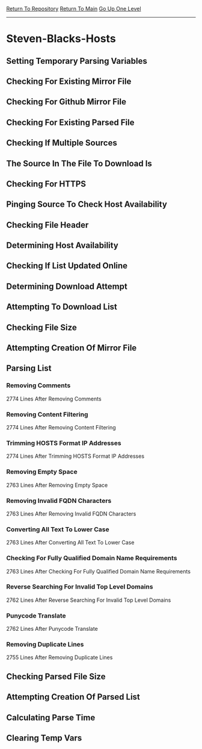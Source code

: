 [Return To Repository](https://github.com/deathbybandaid/piholeparser/)
[Return To Main](https://github.com/deathbybandaid/piholeparser/blob/master/RecentRunLogs/Mainlog.md)
[Go Up One Level](https://github.com/deathbybandaid/piholeparser/blob/master/RecentRunLogs/TopLevelScripts/30-Processing-External-Blacklists.md)
____________________________________
# Steven-Blacks-Hosts
## Setting Temporary Parsing Variables
## Checking For Existing Mirror File
## Checking For Github Mirror File
## Checking For Existing Parsed File
## Checking If Multiple Sources
## The Source In The File To Download Is
## Checking For HTTPS
## Pinging Source To Check Host Availability
## Checking File Header
## Determining Host Availability
## Checking If List Updated Online
## Determining Download Attempt
## Attempting To Download List
## Checking File Size
## Attempting Creation Of Mirror File
## Parsing List
### Removing Comments
2774 Lines After Removing Comments
### Removing Content Filtering
2774 Lines After Removing Content Filtering
### Trimming HOSTS Format IP Addresses
2774 Lines After Trimming HOSTS Format IP Addresses
### Removing Empty Space
2763 Lines After Removing Empty Space
### Removing Invalid FQDN Characters
2763 Lines After Removing Invalid FQDN Characters
### Converting All Text To Lower Case
2763 Lines After Converting All Text To Lower Case
### Checking For Fully Qualified Domain Name Requirements
2763 Lines After Checking For Fully Qualified Domain Name Requirements
### Reverse Searching For Invalid Top Level Domains
2762 Lines After Reverse Searching For Invalid Top Level Domains
### Punycode Translate
2762 Lines After Punycode Translate
### Removing Duplicate Lines
2755 Lines After Removing Duplicate Lines
## Checking Parsed File Size
## Attempting Creation Of Parsed List
## Calculating Parse Time
## Clearing Temp Vars
